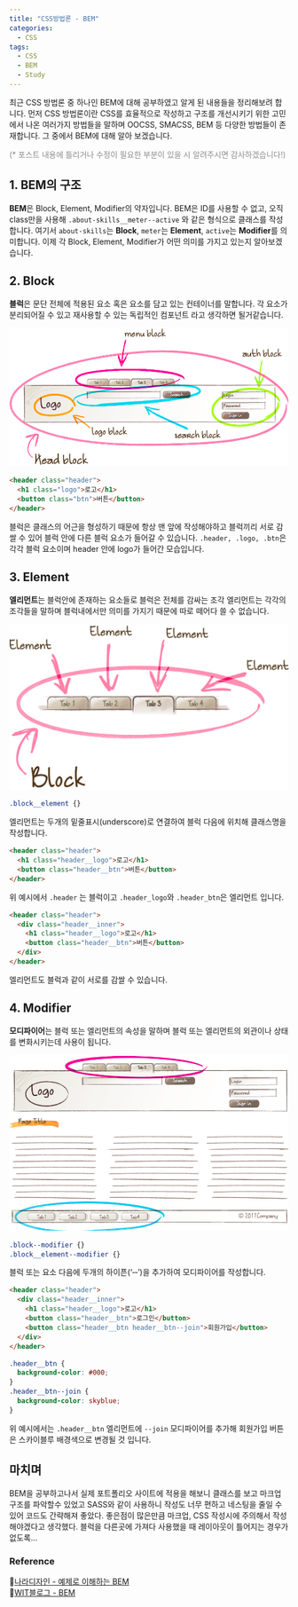 ```yaml
---
title: "CSS방법론 - BEM"
categories:
  - CSS
tags:
  - CSS
  - BEM
  - Study
---
```


최근 CSS 방법론 중 하나인 BEM에 대해 공부하였고 알게 된 내용들을 정리해보려 합니다. 먼저 CSS 방법론이란 CSS를 효율적으로 작성하고 구조를 개선시키기 위한 고민에서 나온 여러가지 방법들을 말하며 OOCSS, SMACSS, BEM 등 다양한 방법들이 존재합니다. 그 중에서 BEM에 대해 알아 보겠습니다.    

<span style="color:#8c8c8c;">(* 포스트 내용에 틀리거나 수정이 필요한 부분이 있을 시 알려주시면 감사하겠습니다!)</span>

## 1. BEM의 구조
**BEM**은 Block, Element, Modifier의 약자입니다. BEM은 ID를 사용할 수 없고, 오직 class만을 사용해 <code>.about-skills__meter--active</code> 와 같은 형식으로 클래스를 작성합니다. 여기서 <code>about-skills</code>는 **Block**, <code>meter</code>는 **Element**, <code>active</code>는 **Modifier**를 의미합니다. 이제 각 Block, Element, Modifier가 어떤 의미를 가지고 있는지 알아보겠습니다.

## 2. Block
**블럭**은 문단 전체에 적용된 요소 혹은 요소를 담고 있는 컨테이너를 말합니다. 각 요소가 분리되어질 수 있고 재사용할 수 있는 독립적인 컴포넌트 라고 생각하면 될거같습니다.    

![css-bem-block](/assets/images/css-bem-img01.png)

```html
<header class="header">
  <h1 class="logo">로고</h1>
  <button class="btn">버튼</button>
</header>
```
블럭은 클래스의 어근을 형성하기 때문에 항상 맨 앞에 작성해야하고 블럭끼리 서로 감쌀 수 있어 블럭 안에 다른 블럭 요소가 들어갈 수 있습니다. <code>.header, .logo, .btn</code>은 각각 블럭 요소이며 header 안에 logo가 들어간 모습입니다.   


## 3. Element
**엘리먼트**는 블럭안에 존재하는 요소들로 블럭은 전체를 감싸는 조각 엘리먼트는 각각의 조각들을 말하며 블럭내에서만 의미를 가지기 때문에 따로 떼어다 쓸 수 없습니다.

![css-bem-block](/assets/images/css-bem-img02.png)

```css
.block__element {}
```
엘리먼트는 두개의 밑줄표시(underscore)로 연결하여 블럭 다음에 위치해 클래스명을 작성합니다.

```html
<header class="header">
  <h1 class="header__logo">로고</h1>
  <button class="header__btn">버튼</button>
</header>
```

위 예시에서 <code>.header</code> 는 블럭이고 <code>.header_logo</code>와 <code>.header_btn</code>은 엘리먼트 입니다.

```html
<header class="header">
  <div class="header__inner">
    <h1 class="header__logo">로고</h1>
    <button class="header__btn">버튼</button>
  </div>
</header>
```
엘리먼트도 블럭과 같이 서로를 감쌀 수 있습니다.

## 4. Modifier
**모디파이어**는 블럭 또는 엘리먼트의 속성을 말하며 블럭 또는 엘리먼트의 외관이나 상태를 변화시키는데 사용이 됩니다. 

![css-bem-block](/assets/images/css-bem-img03.png)

```css
.block--modifier {}
.block__element--modifier {}
```
블럭 또는 요소 다음에 두개의 하이픈(‘‐‐’)을 추가하여 모디파이어를 작성합니다.

```html
<header class="header">
  <div class="header__inner">
    <h1 class="header__logo">로고</h1>
    <button class="header__btn">로그인</button>
    <button class="header__btn header__btn--join">회원가입</button>
  </div>
</header>
```
```css
.header__btn {
  background-color: #000;
}
.header__btn--join {
  background-color: skyblue;
}
```
위 예시에서는 <code>.header__btn</code> 엘리먼트에 <code>--join</code> 모디파이어를 추가해 회원가입 버튼은 스카이블루 배경색으로 변경될 것 입니다.

## 마치며
BEM을 공부하고나서 실제 포트폴리오 사이트에 적용을 해보니 클래스를 보고 마크업 구조를 파악할수 있었고 SASS와 같이 사용하니 작성도 너무 편하고 네스팅을 줄일 수 있어 코드도 간략해져 좋았다. 좋은점이 많은만큼 마크업, CSS 작성시에 주의해서 작성해야겠다고 생각했다. 블럭을 다른곳에 가져다 사용했을 때 레이아웃이 틀어지는 경우가 없도록...

### Reference
🔗[나라디자인 - 예제로 이해하는 BEM](https://naradesign.github.io/bem-by-example.html)     
🔗[WIT블로그 - BEM](https://wit.nts-corp.com/2015/04/16/3538)